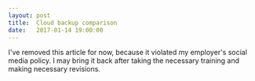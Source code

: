 ```yaml
---
layout: post
title:  Cloud backup comparison
date:   2017-01-14 19:00:00
---
```

I've removed this article for now, because it violated my employer's social media policy.
I may bring it back after taking the necessary training and making necessary revisions.
